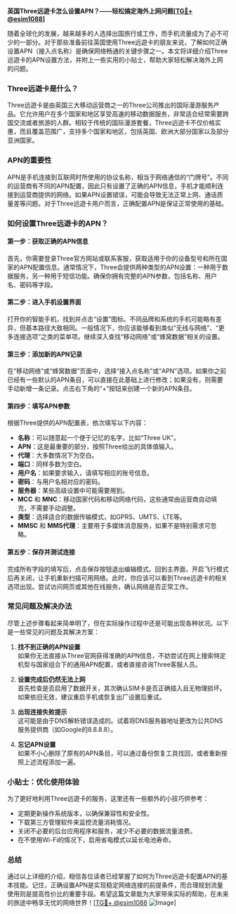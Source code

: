 **英国Three远遊卡怎么设置APN？——轻松搞定海外上网问题[[TG💪+ @esim1088](https://t.me/s/esim1088)]**

随着全球化的发展，越来越多的人选择出国旅行或工作，而手机流量成为了必不可少的一部分。对于那些准备前往英国使用Three远遊卡的朋友来说，了解如何正确设置APN（接入点名称）是确保网络畅通的关键步骤之一。本文将详细介绍Three远遊卡的APN设置方法，并附上一些实用的小贴士，帮助大家轻松解决海外上网的问题。

### Three远遊卡是什么？

Three远遊卡是由英国三大移动运营商之一的Three公司推出的国际漫游服务产品。它允许用户在多个国家和地区享受高速的移动数据服务，非常适合经常需要跨国交流或者旅游的人群。相较于传统的国际漫游套餐，Three远遊卡不仅价格实惠，而且覆盖范围广，支持多个国家和地区，包括英国、欧洲大部分国家以及部分亚洲国家。

### APN的重要性

APN是手机连接到互联网时所使用的协议名称，相当于网络通信的“门牌号”。不同的运营商有不同的APN配置，因此只有设置了正确的APN信息，手机才能顺利连接到运营商提供的网络。如果APN设置错误，可能会导致无法正常上网、通话质量差等问题。对于Three远遊卡用户而言，正确配置APN是保证正常使用的基础。

### 如何设置Three远遊卡的APN？

#### 第一步：获取正确的APN信息
首先，你需要登录Three官方网站或联系客服，获取适用于你的设备型号和所在国家的APN配置信息。通常情况下，Three会提供两种类型的APN设置：一种用于数据服务，另一种用于短信功能。确保你拥有完整的APN参数，包括名称、用户名、密码等字段。

#### 第二步：进入手机设置界面
打开你的智能手机，找到并点击“设置”图标。不同品牌和系统的手机可能略有差异，但基本路径大致相同。一般情况下，你应该能够看到类似“无线与网络”、“更多连接选项”之类的菜单项。继续深入查找“移动网络”或“蜂窝数据”相关的设置。

#### 第三步：添加新的APN记录
在“移动网络”或“蜂窝数据”页面中，选择“接入点名称”或“APN”选项。如果你之前已经有一些默认的APN条目，可以直接在此基础上进行修改；如果没有，则需要手动新增一条记录。点击右下角的“+”按钮来创建一个新的APN条目。

#### 第四步：填写APN参数
根据Three提供的APN配置表，依次填写以下内容：
- **名称**：可以随意起一个便于记忆的名字，比如“Three UK”。
- **APN**：这是最重要的部分，按照Three给出的具体值输入。
- **代理**：大多数情况下为空白。
- **端口**：同样多数为空白。
- **用户名**：如果要求输入，请填写相应的账号信息。
- **密码**：与用户名相对应的密码。
- **服务器**：某些高级设置中可能需要用到。
- **MCC** 和 **MNC**：移动国家代码和移动网络代码，这些通常由运营商自动填充，不需要手动调整。
- **类型**：选择适合的数据传输模式，如GPRS、UMTS、LTE等。
- **MMSC** 和 **MMS代理**：主要用于多媒体消息服务，如果不是特别需求可忽略。

#### 第五步：保存并测试连接
完成所有字段的填写后，点击保存按钮退出编辑模式。回到主界面，开启飞行模式后再关闭，让手机重新扫描可用网络。此时，你应该可以看到Three远遊卡的相关选项出现。尝试访问网页或其他在线服务，确认网络是否正常工作。

### 常见问题及解决办法

尽管上述步骤看起来简单明了，但在实际操作过程中还是可能出现各种状况。以下是一些常见的问题及其解决方案：

1. **找不到正确的APN设置**  
   如果你无法直接从Three官网获得准确的APN信息，不妨尝试在网上搜索特定机型与国家组合下的通用APN配置，或者直接咨询Three客服人员。

2. **设置完成后仍然无法上网**  
   首先检查是否启用了数据开关，其次确认SIM卡是否正确插入且无物理损坏。如果依旧无效，建议重启手机或恢复出厂设置后重试。

3. **出现连接失败提示**  
   这可能是由于DNS解析错误造成的。试着将DNS服务器地址更改为公共DNS服务提供商（如Google的8.8.8.8）。

4. **忘记APN设置**  
   如果不小心删除了原有的APN条目，可以通过备份恢复工具找回，或者重新按照上述流程添加一遍。

### 小贴士：优化使用体验

为了更好地利用Three远遊卡的服务，这里还有一些额外的小技巧供参考：
- 定期更新操作系统版本，以确保兼容性和安全性。
- 下载第三方管理软件来监控流量消耗情况。
- 关闭不必要的后台应用程序和服务，减少不必要的数据流量浪费。
- 在不使用Wi-Fi的情况下，启用省电模式以延长电池寿命。

### 总结

通过以上详细的介绍，相信各位读者已经掌握了如何为Three远遊卡配置APN的基本技能。记住，正确设置APN是实现稳定网络连接的前提条件，而合理规划流量使用则是提高性价比的重要手段。希望这篇文章能为大家带来实际的帮助，在未来的旅途中畅享无忧的网络世界！[[TG💪+ @esim1088](https://t.me/s/esim1088) ![Image](https://i.postimg.cc/4NQfJmqS/Snipaste-2025-05-13-00-14-12.png)]
